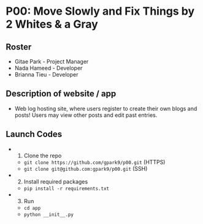 # P00: Move Slowly and Fix Things by 2 Whites & a Gray
## Roster
* Gitae Park - Project Manager
* Nada Hameed - Developer
* Brianna Tieu - Developer

## Description of website / app
* Web log hosting site, where users register to create their own blogs and posts! Users may view other posts and edit past entries. 

## Launch Codes
* 1) Clone the repo
    * ```git clone https://github.com/gpark9/p00.git``` (HTTPS) 
    * ```git clone git@github.com:gpark9/p00.git``` (SSH)
* 2) Install required packages
    * ```pip install -r requirements.txt```
* 3) Run
    * ```cd app```
    * ```python __init__.py```
